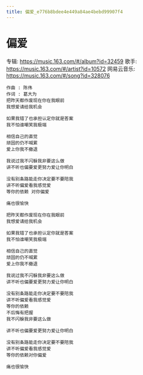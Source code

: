 ```yaml
---
title: 偏爱_e776b8bdee4e449a84ae4bebd99907f4
---
```


# 偏爱

专辑: https://music.163.com/#/album?id=32459
歌手: https://music.163.com/#/artist?id=10572
网易云音乐: https://music.163.com/#/song?id=328076

```
作曲 : 陈伟
作词 : 葛大为
把昨天都作废现在你在我眼前
我想爱请给我机会

如果我错了也承担认定你就是答案
我不怕谁嘲笑我极端

相信自己的直觉
顽固的仍不喊累
爱上你我不撤退

我说过我不闪躲我非要这么做
讲不听也偏要爱更努力爱让你明白

没有别条路能走你决定要不要陪我
讲不听偏爱看我感觉爱
等你的依赖 对你偏爱

痛也很愉快

把昨天都作废现在你在我眼前
我想爱请给我机会

如果我错了也承担认定你就是答案
我不怕谁嘲笑我极端

相信自己的直觉
顽固的仍不喊累
爱上你我不撤退

我说过我不闪躲我非要这么做
讲不听也偏要爱更努力爱让你明白

没有别条路能走你决定要不要陪我
讲不听偏爱看我感觉爱
等你的依赖
不后悔有把握
我不闪躲我非要这么做

讲不听也偏要爱更努力爱让你明白

没有别条路能走你决定要不要陪我
讲不听偏爱看我感觉爱
等你的依赖对你偏爱

痛也很愉快
```